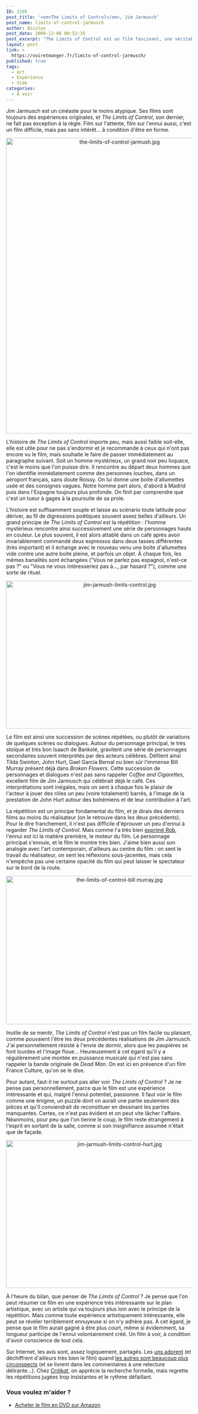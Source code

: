 ```yaml
---
ID: 2195
post_title: '<em>The Limits of Control</em>, Jim Jarmusch'
post_name: limits-of-control-jarmusch
author: Nicolas
post_date: 2009-12-06 00:52:35
post_excerpt: "The Limits of Control est un film fascinant, une véritable œuvre d'art moderne proposée par Jim Jarmush. Mais l'art moderne n'est pas facile à apprécier, et si l'on aimerait adorer le film, c'est quand même souvent l'ennui qui prime…"
layout: post
link: >
  https://voiretmanger.fr/limits-of-control-jarmusch/
published: true
tags:
  - Art
  - Expérience
  - Vide
categories:
  - À voir
---
```

<p>Jim Jarmusch est un cinéaste pour le moins atypique. Ses films sont toujours des expériences originales, et <em>The Limits of Control</em>, son dernier, ne fait pas exception à la règle. Film sur l'attente, film sur l'ennui aussi, c'est un film difficile, mais pas sans intérêt... à condition d'être en forme.</p>

<div style="text-align: center;"><a href="http://www.allocine.fr/film/fichefilm_gen_cfilm=133396.html"><img class="aligncenter" src="https://voiretmanger.fr/wp-content/uploads/2009/12/the-limits-of-control-jarmush.jpg" border="0" alt="the-limits-of-control-jarmush.jpg" width="600" height="800" /></a></div>
<p>L'histoire de <em>The Limits of Control</em> importe peu, mais aussi faible soit-elle, elle est utile pour ne pas s'endormir et je recommande à ceux qui n'ont pas encore vu le film, mais souhaite le faire de passer immédiatement au paragraphe suivant. Soit un homme mystérieux, un grand noir peu loquace, c'est le moins que l'on puisse dire. Il rencontre au départ deux hommes que l'on identifie immédiatement comme des personnes louches, dans un aéroport français, sans doute Roissy. On lui donne une boite d'allumettes usée et des consignes vagues. Notre homme part alors, d'abord à Madrid puis dans l'Espagne toujours plus profonde. On finit par comprendre que c'est un tueur à gages à la poursuite de sa proie.</p>
<p>L'histoire est suffisamment souple et laisse au scénario toute latitude pour dériver, au fil de digressions poétiques souvent assez belles d'ailleurs. Un grand principe de <em>The Limits of Control</em> est la répétition : l'homme mystérieux rencontre ainsi successivement une série de personnages hauts en couleur. Le plus souvent, il est alors attablé dans un café après avoir invariablement commandé deux expressos dans deux tasses différentes (très important) et il échange avec le nouveau venu une boite d'allumettes vide contre une autre boite pleine, et parfois un objet. À chaque fois, les mêmes banalités sont échangées ("Vous ne parlez pas espagnol, n'est-ce pas ?" ou "Vous ne vous intéresseriez pas à..., par hasard ?"), comme une sorte de rituel.</p>

<div style="text-align: center;"><img class="aligncenter" src="https://voiretmanger.fr/wp-content/uploads/2009/12/jim-jarmush-limits-control.jpg" border="0" alt="jim-jarmush-limits-control.jpg" width="600" height="400" /></div>
<p>Le film est ainsi une succession de scènes répétées, ou plutôt de variations de quelques scènes ou dialogues. Autour du personnage principal, le très stoïque et très bon Isaach de Bankolé, gravitent une série de personnages secondaires souvent interprétés par des acteurs célèbres. Défilent ainsi Tilda Swinton, John Hurt, Gael Garcia Bernal ou bien sûr l'immense Bill Murray présent déjà dans <em>Broken Flowers</em>. Cette succession de personnages et dialogues n'est pas sans rappeler <em>Coffee and Cigarettes</em>, excellent film de Jim Jarmusch qui célébrait déjà le café. Ces interprétations sont inégales, mais on sent à chaque fois le plaisir de l'acteur à jouer des rôles un peu (voire totalement) barrés, à l'image de la prestation de John Hurt autour des bohémiens et de leur contribution à l'art.</p>
<p>La répétition est un principe fondamental du film, et je dirais des derniers films au moins du réalisateur (on le retrouve dans les deux précédents). Pour le dire franchement, il n'est pas difficile d'éprouver un peu d'ennui à regarder <em>The Limits of Control</em>. Mais comme l'a très bien <a href="http://www.toujoursraison.com/2009/12/limits-of-control.html">exprimé Rob</a>, l'ennui est ici la matière première, le moteur du film. Le personnage principal s'ennuie, et le film le montre très bien. J'aime bien aussi son analogie avec l'art contemporain, d'ailleurs au centre du film : on sent le travail du réalisateur, on sent les réflexions sous-jacentes, mais cela n'empêche pas une certaine opacité du film qui peut laisser le spectateur sur le bord de la route.</p>

<div style="text-align: center;"><img class="aligncenter" src="https://voiretmanger.fr/wp-content/uploads/2009/12/the-limits-of-control-bill-murray.jpg" border="0" alt="the-limits-of-control-bill murray.jpg" width="600" height="402" /></div>
<p>Inutile de se mentir, <em>The Limits of Control</em> n'est pas un film facile ou plaisant, comme pouvaient l'être les deux précédentes réalisations de Jim Jarmusch. J'ai personnellement résisté à l'envie de dormir, alors que les paupières se font lourdes et l'image floue... Heureusement à cet égard qu'il y a régulièrement une montée en puissance musicale qui n'est pas sans rappeler la bande originale de <em>Dead Man</em>. On est ici en présence d'un film France Culture, qu'on se le dise.</p>
<p>Pour autant, faut-il ne surtout pas aller voir <em>The Limits of Control</em> ? Je ne pense pas personnellement, parce que le film est une expérience intéressante et qui, malgré l'ennui potentiel, passionne. Il faut voir le film comme une énigme, un puzzle dont on aurait une partie seulement des pièces et qu'il conviendrait de reconstituer en dessinant les parties manquantes. Certes, ce n'est pas évident et on peut vite lâcher l'affaire. Néanmoins, pour peu que l'on tienne le coup, le film reste étrangement à l'esprit en sortant de la salle, comme si son insignifiance assumée n'était que de façade.</p>

<div style="text-align: center;"><img class="aligncenter" src="https://voiretmanger.fr/wp-content/uploads/2009/12/jim-jarmush-limits-control-hurt.jpg" border="0" alt="jim-jarmush-limits-control-hurt.jpg" width="600" height="400" /></div>
<p>À l'heure du bilan, que penser de <em>The Limits of Control</em> ? Je pense que l'on peut résumer ce film en une expérience très intéressante sur le plan artistique, avec un artiste qui va toujours plus loin avec le principe de la répétition. Mais comme toute expérience artistiquement intéressante, elle peut se révéler terriblement ennuyeuse si on n'y adhère pas. À cet égard, je pense que le film aurait gagné à être plus court, même si évidemment, sa longueur participe de l'ennui volontairement créé. Un film à voir, à condition d'avoir conscience de tout cela.</p>
<p>Sur Internet, les avis sont, assez logiquement, partagés. Les <a href="http://laternamagika.wordpress.com/2009/12/02/the-limits-of-control-de-jim-jarmush/">uns adorent</a> (et déchiffrent d'ailleurs très bien le film) quand <a href="http://www.surlarouteducinema.com/archive/2009/12/03/limits-of-control-de-jim-jarmush.html">les autres sont beaucoup plus circonspects</a> (et se livrent dans les commentaires à une relecture délirante...). Chez <a href="http://www.critikat.com/The-Limits-of-Control.html"><em>Critikat</em></a>, on apprécie la recherche formelle, mais regrette les répétitions jugées trop insistantes et le rythme défaillant.</p>

<div class="amazon">
<h3>Vous voulez m'aider ?</h3>
<ul>
	<li><a href="http://www.amazon.fr/gp/product/B003676MOW/ref=as_li_ss_tl?ie=UTF8&tag=leblogdenic07-21&linkCode=as2&camp=1642&creative=19458&creativeASIN=B003676MOW">Acheter le film en DVD sur Amazon</a></li>
</ul>
</div>